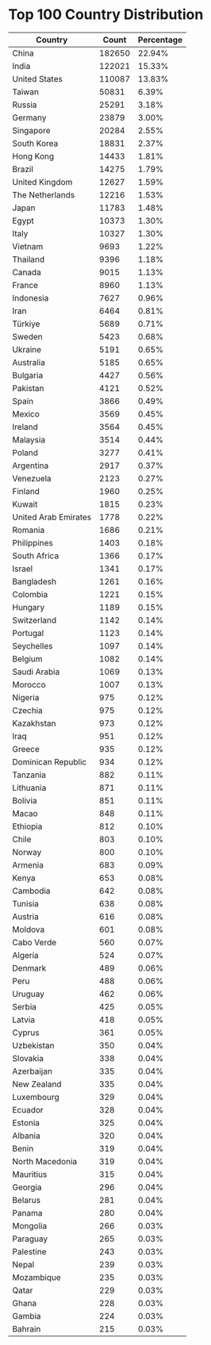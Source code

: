 # Top 100 Country Distribution
| Country | Count | Percentage |
|----|----|----|
| China | 182650 | 22.94% |
| India | 122021 | 15.33% |
| United States | 110087 | 13.83% |
| Taiwan | 50831 | 6.39% |
| Russia | 25291 | 3.18% |
| Germany | 23879 | 3.00% |
| Singapore | 20284 | 2.55% |
| South Korea | 18831 | 2.37% |
| Hong Kong | 14433 | 1.81% |
| Brazil | 14275 | 1.79% |
| United Kingdom | 12627 | 1.59% |
| The Netherlands | 12216 | 1.53% |
| Japan | 11783 | 1.48% |
| Egypt | 10373 | 1.30% |
| Italy | 10327 | 1.30% |
| Vietnam | 9693 | 1.22% |
| Thailand | 9396 | 1.18% |
| Canada | 9015 | 1.13% |
| France | 8960 | 1.13% |
| Indonesia | 7627 | 0.96% |
| Iran | 6464 | 0.81% |
| Türkiye | 5689 | 0.71% |
| Sweden | 5423 | 0.68% |
| Ukraine | 5191 | 0.65% |
| Australia | 5185 | 0.65% |
| Bulgaria | 4427 | 0.56% |
| Pakistan | 4121 | 0.52% |
| Spain | 3866 | 0.49% |
| Mexico | 3569 | 0.45% |
| Ireland | 3564 | 0.45% |
| Malaysia | 3514 | 0.44% |
| Poland | 3277 | 0.41% |
| Argentina | 2917 | 0.37% |
| Venezuela | 2123 | 0.27% |
| Finland | 1960 | 0.25% |
| Kuwait | 1815 | 0.23% |
| United Arab Emirates | 1778 | 0.22% |
| Romania | 1686 | 0.21% |
| Philippines | 1403 | 0.18% |
| South Africa | 1366 | 0.17% |
| Israel | 1341 | 0.17% |
| Bangladesh | 1261 | 0.16% |
| Colombia | 1221 | 0.15% |
| Hungary | 1189 | 0.15% |
| Switzerland | 1142 | 0.14% |
| Portugal | 1123 | 0.14% |
| Seychelles | 1097 | 0.14% |
| Belgium | 1082 | 0.14% |
| Saudi Arabia | 1069 | 0.13% |
| Morocco | 1007 | 0.13% |
| Nigeria | 975 | 0.12% |
| Czechia | 975 | 0.12% |
| Kazakhstan | 973 | 0.12% |
| Iraq | 951 | 0.12% |
| Greece | 935 | 0.12% |
| Dominican Republic | 934 | 0.12% |
| Tanzania | 882 | 0.11% |
| Lithuania | 871 | 0.11% |
| Bolivia | 851 | 0.11% |
| Macao | 848 | 0.11% |
| Ethiopia | 812 | 0.10% |
| Chile | 803 | 0.10% |
| Norway | 800 | 0.10% |
| Armenia | 683 | 0.09% |
| Kenya | 653 | 0.08% |
| Cambodia | 642 | 0.08% |
| Tunisia | 638 | 0.08% |
| Austria | 616 | 0.08% |
| Moldova | 601 | 0.08% |
| Cabo Verde | 560 | 0.07% |
| Algeria | 524 | 0.07% |
| Denmark | 489 | 0.06% |
| Peru | 488 | 0.06% |
| Uruguay | 462 | 0.06% |
| Serbia | 425 | 0.05% |
| Latvia | 418 | 0.05% |
| Cyprus | 361 | 0.05% |
| Uzbekistan | 350 | 0.04% |
| Slovakia | 338 | 0.04% |
| Azerbaijan | 335 | 0.04% |
| New Zealand | 335 | 0.04% |
| Luxembourg | 329 | 0.04% |
| Ecuador | 328 | 0.04% |
| Estonia | 325 | 0.04% |
| Albania | 320 | 0.04% |
| Benin | 319 | 0.04% |
| North Macedonia | 319 | 0.04% |
| Mauritius | 315 | 0.04% |
| Georgia | 296 | 0.04% |
| Belarus | 281 | 0.04% |
| Panama | 280 | 0.04% |
| Mongolia | 266 | 0.03% |
| Paraguay | 265 | 0.03% |
| Palestine | 243 | 0.03% |
| Nepal | 239 | 0.03% |
| Mozambique | 235 | 0.03% |
| Qatar | 229 | 0.03% |
| Ghana | 228 | 0.03% |
| Gambia | 224 | 0.03% |
| Bahrain | 215 | 0.03% |
